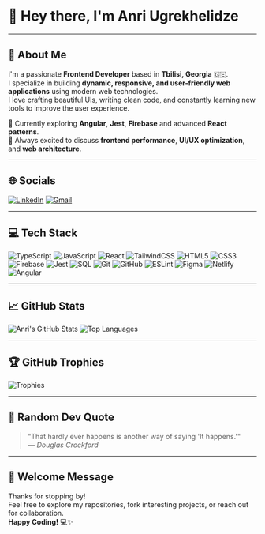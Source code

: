 # 👋 Hey there, I'm Anri Ugrekhelidze  

---

## 💫 About Me  

I'm a passionate **Frontend Developer** based in **Tbilisi, Georgia** 🇬🇪.  
I specialize in building **dynamic, responsive, and user-friendly web applications** using modern web technologies.  
I love crafting beautiful UIs, writing clean code, and constantly learning new tools to improve the user experience.  

🧠 Currently exploring **Angular**, **Jest**, **Firebase** and advanced **React patterns**.  
💬 Always excited to discuss **frontend performance**, **UI/UX optimization**, and **web architecture**.

---

## 🌐 Socials  

[![LinkedIn](https://img.shields.io/badge/LinkedIn-0077B5?style=for-the-badge&logo=linkedin&logoColor=white)](https://www.linkedin.com/in/anri-ugrexelidze-485703325/)
[![Gmail](https://img.shields.io/badge/Email-D14836?style=for-the-badge&logo=gmail&logoColor=white)](mailto:anriugrexelidze2006@gmail.com)

---

## 💻 Tech Stack  

![TypeScript](https://img.shields.io/badge/TypeScript-3178C6?style=for-the-badge&logo=typescript&logoColor=white)
![JavaScript](https://img.shields.io/badge/JavaScript-F7DF1E?style=for-the-badge&logo=javascript&logoColor=black)
![React](https://img.shields.io/badge/React-20232A?style=for-the-badge&logo=react&logoColor=61DAFB)
![TailwindCSS](https://img.shields.io/badge/Tailwind_CSS-06B6D4?style=for-the-badge&logo=tailwind-css&logoColor=white)
![HTML5](https://img.shields.io/badge/HTML5-E34F26?style=for-the-badge&logo=html5&logoColor=white)
![CSS3](https://img.shields.io/badge/CSS3-1572B6?style=for-the-badge&logo=css3&logoColor=white)
![Firebase](https://img.shields.io/badge/Firebase-FFCA28?style=for-the-badge&logo=firebase&logoColor=black)
![Jest](https://img.shields.io/badge/Jest-C21325?style=for-the-badge&logo=jest&logoColor=white)
![SQL](https://img.shields.io/badge/SQL-003B57?style=for-the-badge&logo=postgresql&logoColor=white)
![Git](https://img.shields.io/badge/Git-F05032?style=for-the-badge&logo=git&logoColor=white)
![GitHub](https://img.shields.io/badge/GitHub-181717?style=for-the-badge&logo=github&logoColor=white)
![ESLint](https://img.shields.io/badge/ESLint-4B32C3?style=for-the-badge&logo=eslint&logoColor=white)
![Figma](https://img.shields.io/badge/Figma-F24E1E?style=for-the-badge&logo=figma&logoColor=white)
![Netlify](https://img.shields.io/badge/Netlify-00C7B7?style=for-the-badge&logo=netlify&logoColor=white)
![Angular](https://img.shields.io/badge/Angular-00C7B7?style=for-the-badge&logo=Angular&logoColor=white)

---

## 📈 GitHub Stats  

![Anri's GitHub Stats](https://github-readme-stats.vercel.app/api?username=anri39&show_icons=true&theme=tokyonight&hide_border=true)
![Top Languages](https://github-readme-stats.vercel.app/api/top-langs/?username=anri39&layout=compact&theme=tokyonight&hide_border=true)

---

## 🏆 GitHub Trophies  

![Trophies](https://github-profile-trophy.vercel.app/?username=anri39&theme=tokyonight&no-frame=true&margin-w=10)

---

## 🧠 Random Dev Quote  

> "That hardly ever happens is another way of saying 'It happens.'"  
> — *Douglas Crockford*

---

## 🚀 Welcome Message  

Thanks for stopping by!  
Feel free to explore my repositories, fork interesting projects, or reach out for collaboration.  
**Happy Coding!** 💻✨
